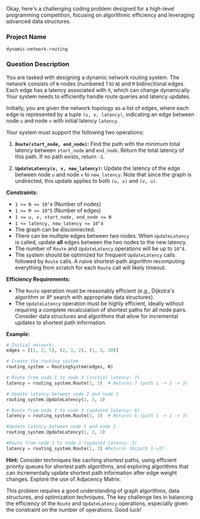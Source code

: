 Okay, here's a challenging coding problem designed for a high-level programming competition, focusing on algorithmic efficiency and leveraging advanced data structures.

### Project Name

```
dynamic-network-routing
```

### Question Description

You are tasked with designing a dynamic network routing system. The network consists of `N` nodes (numbered 1 to `N`) and `M` bidirectional edges. Each edge has a latency associated with it, which can change dynamically. Your system needs to efficiently handle route queries and latency updates.

Initially, you are given the network topology as a list of edges, where each edge is represented by a tuple `(u, v, latency)`, indicating an edge between node `u` and node `v` with initial latency `latency`.

Your system must support the following two operations:

1.  **`Route(start_node, end_node)`:** Find the path with the minimum total latency between `start_node` and `end_node`. Return the total latency of this path. If no path exists, return `-1`.

2.  **`UpdateLatency(u, v, new_latency)`:** Update the latency of the edge between node `u` and node `v` to `new_latency`.  Note that since the graph is undirected, this update applies to both `(u, v)` and `(v, u)`.

**Constraints:**

*   `1 <= N <= 10^4` (Number of nodes)
*   `1 <= M <= 10^5` (Number of edges)
*   `1 <= u, v, start_node, end_node <= N`
*   `1 <= latency, new_latency <= 10^4`
*   The graph can be disconnected.
*   There can be multiple edges between two nodes. When `UpdateLatency` is called, update **all** edges between the two nodes to the new latency.
*   The number of `Route` and `UpdateLatency` operations will be up to `10^4`.
*   The system should be optimized for frequent `UpdateLatency` calls followed by `Route` calls.  A naive shortest-path algorithm recomputing everything from scratch for each `Route` call will likely timeout.

**Efficiency Requirements:**

*   The `Route` operation must be reasonably efficient (e.g., Dijkstra's algorithm or A\* search with appropriate data structures).
*   The `UpdateLatency` operation must be highly efficient, ideally without requiring a complete recalculation of shortest paths for all node pairs. Consider data structures and algorithms that allow for incremental updates to shortest path information.

**Example:**

```python
# Initial network:
edges = [(1, 2, 5), (2, 3, 2), (1, 3, 10)]

# Create the routing system
routing_system = RoutingSystem(edges, N)

# Route from node 1 to node 3 (initial latency: 7)
latency = routing_system.Route(1, 3)  # Returns 7 (path 1 -> 2 -> 3)

# Update latency between node 2 and node 3
routing_system.UpdateLatency(2, 3, 1)

# Route from node 1 to node 3 (updated latency: 6)
latency = routing_system.Route(1, 3)  # Returns 6 (path 1 -> 2 -> 3)

#Update latency between node 1 and node 2
routing_system.UpdateLatency(1, 2, 1)

#Route from node 1 to node 3 (updated latency: 2)
latency = routing_system.Route(1, 3) #Returns 10(path 1->3)
```

**Hint:**  Consider techniques like caching shortest paths, using efficient priority queues for shortest path algorithms, and exploring algorithms that can incrementally update shortest path information after edge weight changes. Explore the use of Adjacency Matrix.

This problem requires a good understanding of graph algorithms, data structures, and optimization techniques. The key challenge lies in balancing the efficiency of the `Route` and `UpdateLatency` operations, especially given the constraint on the number of operations. Good luck!
